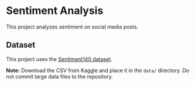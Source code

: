 # Sentiment Analysis

This project analyzes sentiment on social media posts.

## Dataset

This project uses the [Sentiment140 dataset](https://www.kaggle.com/datasets/kazanova/sentiment140).

**Note:** Download the CSV from Kaggle and place it in the `data/` directory. Do not commit large data files to the repository. 